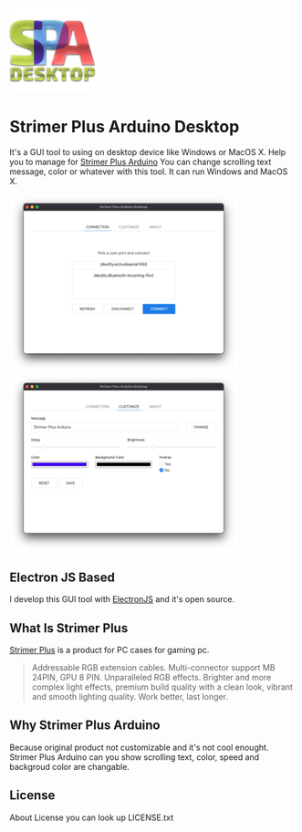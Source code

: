 <img src="icon.png" width="150">

# Strimer Plus Arduino Desktop

It's a GUI tool to using on desktop device like Windows or MacOS X. Help you to manage for [Strimer Plus Arduino](https://github.com/themt/Strimer_Plus_Arduino) You can change scrolling text message, color or whatever with this tool. It can run Windows and MacOS X.

<img src="screen_connect.png" width="400"> <img src="screen_customize.png" width="400">

## Electron JS Based

I develop this GUI tool with [ElectronJS](https://www.electronjs.org) and it's open source.

## What Is Strimer Plus

[Strimer Plus](https://lian-li.com/product/strimer-2-24pin/) is a product for PC cases for gaming pc.

> Addressable RGB extension cables. Multi-connector support MB 24PIN, GPU 8 PIN. Unparalleled RGB effects. Brighter and more complex light effects, premium build quality with a clean look, vibrant and smooth lighting quality. Work better, last longer.

## Why Strimer Plus Arduino

Because original product not customizable and it's not cool enought. Strimer Plus Arduino can you show scrolling text, color, speed and backgroud color are changable.

## License

About License you can look up LICENSE.txt
